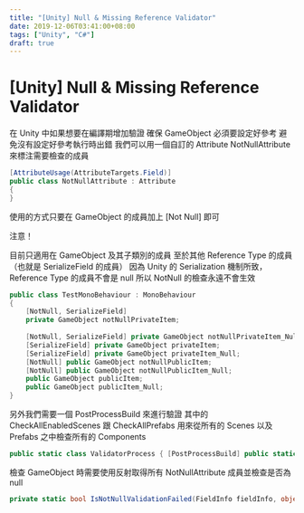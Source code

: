 ```yaml
---
title: "[Unity] Null & Missing Reference Validator"
date: 2019-12-06T03:41:00+08:00
tags: ["Unity", "C#"]
draft: true
---
```


# [Unity] Null & Missing Reference Validator

在 Unity 中如果想要在編譯期增加驗證
確保 GameObject 必須要設定好參考
避免沒有設定好參考執行時出錯
我們可以用一個自訂的 Attribute NotNullAttribute 來標注需要檢查的成員

```c#
[AttributeUsage(AttributeTargets.Field)]
public class NotNullAttribute : Attribute
{
}
```

使用的方式只要在 GameObject 的成員加上 [Not Null] 即可

注意！

目前只適用在 GameObject 及其子類別的成員
至於其他 Reference Type 的成員（也就是 SerializeField 的成員）
因為 Unity 的 Serialization 機制所致， Reference Type 的成員不會是 null
所以 NotNull 的檢查永遠不會生效

```c#
public class TestMonoBehaviour : MonoBehaviour
{
    [NotNull, SerializeField]
    private GameObject notNullPrivateItem;
    
    [NotNull, SerializeField] private GameObject notNullPrivateItem_Null;
    [SerializeField] private GameObject privateItem;
    [SerializeField] private GameObject privateItem_Null;
    [NotNull] public GameObject notNullPublicItem;
    [NotNull] public GameObject notNullPublicItem_Null;
    public GameObject publicItem;
    public GameObject publicItem_Null;
}
```

另外我們需要一個 PostProcessBuild 來進行驗證
其中的 CheckAllEnabledScenes 跟 CheckAllPrefabs 用來從所有的 Scenes 以及 Prefabs 之中檢查所有的 Components

```c#
public static class ValidatorProcess { [PostProcessBuild] public static void OnPostprocessBuild(BuildTarget target, string pathToBuiltProject) { var checkPassed = CheckAllEnabledScenes() &amp; CheckAllPrefabs(); if (!checkPassed) { throw new Exception(string.Format("[*] Null or Missing Reference check failed!")); } } }
```

檢查 GameObject 時需要使用反射取得所有 NotNullAttribute 成員並檢查是否為 null

```c#
private static bool IsNotNullValidationFailed(FieldInfo fieldInfo, object fieldValue) { var attributes = fieldInfo.GetCustomAttributes(typeof(NotNullAttribute), false); if (attributes.Any()) { if (fieldValue == null || fieldValue.Equals(null)) { return true; } } return false; }
```